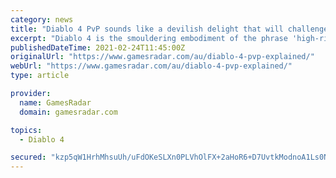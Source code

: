 ```yaml
---
category: news
title: "Diablo 4 PvP sounds like a devilish delight that will challenge every hero of Sanctuary"
excerpt: "Diablo 4 is the smouldering embodiment of the phrase 'high-risk, high-reward'. It's the first game in the series to properly embrace an open-world structure, a design decision that exerts additional ..."
publishedDateTime: 2021-02-24T11:45:00Z
originalUrl: "https://www.gamesradar.com/au/diablo-4-pvp-explained/"
webUrl: "https://www.gamesradar.com/au/diablo-4-pvp-explained/"
type: article

provider:
  name: GamesRadar
  domain: gamesradar.com

topics:
  - Diablo 4

secured: "kzp5qW1HrhMhsuUh/uFdOKeSLXn0PLVhOlFX+2aHoR6+D7UvtkModnoA1Ls0NMrfcUFcjjfyVTpZyNs5bY309j4CbjXxVK7jJdXaeID/9dYv0s4hJkyoNmky4E1EzNtW1Glt5TzhVJdWhBerJl+8QjwgNyF6UqGRLWK887YxuEEC7BnUoZqmZ4iJ8xP870q/L3ipOXT7XOr6PgLOWDZhm3sLV7JX7d+56wGDBYeqbOfoK8S3WK7VrYCl0sgz0dgza7hgc85da0Sg28Twj4Xxiiwed3rKAzoP23aMNgPojDRZMYlTV7cj6n81jHLsWsK08rN9+ECfpd1u/aSdtHwvnzeH8TeDWBHlnLygVSM9h7k=;8GVAhlyGi4PNYbLvdTKZlA=="
---
```


